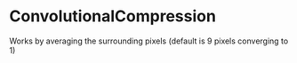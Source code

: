 # ConvolutionalCompression
Works by averaging the surrounding pixels (default is 9 pixels converging to 1)
